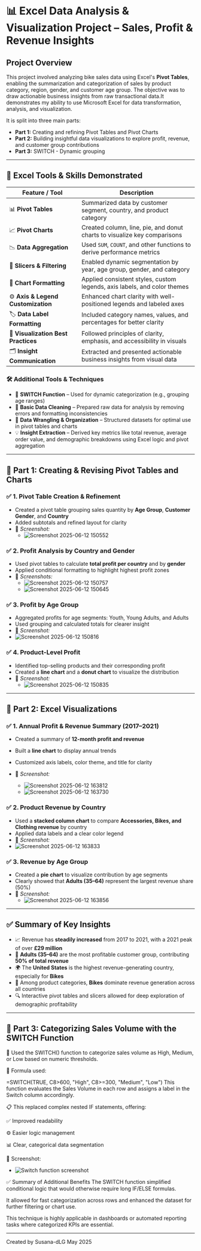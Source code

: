 # 📊 Excel Data Analysis & Visualization Project – Sales, Profit & Revenue Insights

## Project Overview
This project involved analyzing bike sales data using Excel's **Pivot Tables**, enabling the summarization and categorization of sales by product category, region, gender, and customer age group. The objective was to draw actionable business insights from raw transactional data.It demonstrates my ability to use Microsoft Excel for data transformation, analysis, and visualization. 

It is split into three main parts:

- **Part 1:** Creating and refining Pivot Tables and Pivot Charts
- **Part 2:** Building insightful data visualizations to explore profit, revenue, and customer group contributions
- **Part 3:** SWITCH - Dynamic grouping

---

## 🧰 Excel Tools & Skills Demonstrated


| Feature / Tool                      | Description                                                              |
| ----------------------------------- | ------------------------------------------------------------------------ |
| 📊 **Pivot Tables**                 | Summarized data by customer segment, country, and product category       |
| 📈 **Pivot Charts**                 | Created column, line, pie, and donut charts to visualize key comparisons |
| 📉 **Data Aggregation**             | Used `SUM`, `COUNT`, and other functions to derive performance metrics   |
| 🧠 **Slicers & Filtering**          | Enabled dynamic segmentation by year, age group, gender, and category    |
| 🎨 **Chart Formatting**             | Applied consistent styles, custom legends, axis labels, and color themes |
| ⚙️ **Axis & Legend Customization**  | Enhanced chart clarity with well-positioned legends and labeled axes     |
| 🏷️ **Data Label Formatting**       | Included category names, values, and percentages for better clarity      |
| 🧩 **Visualization Best Practices** | Followed principles of clarity, emphasis, and accessibility in visuals   |
| 🗂️ **Insight Communication**       | Extracted and presented actionable business insights from visual data    |

### 🛠 Additional Tools & Techniques

* 🔄 **SWITCH Function** – Used for dynamic categorization (e.g., grouping age ranges)
* 🧹 **Basic Data Cleaning** – Prepared raw data for analysis by removing errors and formatting inconsistencies
* 🔧 **Data Wrangling & Organization** – Structured datasets for optimal use in pivot tables and charts
* 💡 **Insight Extraction** – Derived key metrics like total revenue, average order value, and demographic breakdowns using Excel logic and pivot aggregation


---

## 📂 Part 1: Creating & Revising Pivot Tables and Charts

### ✅ 1. Pivot Table Creation & Refinement
- Created a pivot table grouping sales quantity by **Age Group**, **Customer Gender**, and **Country**
- Added subtotals and refined layout for clarity
- 📸 *Screenshot:*  
  - ![Screenshot 2025-06-12 150552](https://github.com/user-attachments/assets/6497d62f-625d-4839-8f8d-ffaa6eee2522)



### ✅ 2. Profit Analysis by Country and Gender
- Used pivot tables to calculate **total profit per country** and by **gender**
- Applied conditional formatting to highlight highest profit zones
- 📸 *Screenshots:*  
  - ![Screenshot 2025-06-12 150757](https://github.com/user-attachments/assets/5af9cb9f-bcf9-42f8-b020-7c09f33797ff)
  - ![Screenshot 2025-06-12 150645](https://github.com/user-attachments/assets/8440a870-b44b-4f58-8653-c51e3d0adfb0)



### ✅ 3. Profit by Age Group
  - Aggregated profits for age segments: Youth, Young Adults, and Adults
  - Used grouping and calculated totals for clearer insight
  - 📸 *Screenshot:*  
  - ![Screenshot 2025-06-12 150816](https://github.com/user-attachments/assets/1c6b19ed-1da7-488b-8d2f-5028278a63cf)

  

### ✅ 4. Product-Level Profit
- Identified top-selling products and their corresponding profit
- Created a **line chart** and a **donut chart** to visualize the distribution
- 📸 *Screenshot:*  
  - ![Screenshot 2025-06-12 150835](https://github.com/user-attachments/assets/e0d8e3bf-9e2d-4239-8981-840513c596b7)


---

## 📂 Part 2: Excel Visualizations

### ✅ 1. Annual Profit & Revenue Summary (2017–2021)
- Created a summary of **12-month profit and revenue**
- Built a **line chart** to display annual trends
- Customized axis labels, color theme, and title for clarity
- 📸 *Screenshot:*  
 
  - ![Screenshot 2025-06-12 163812](https://github.com/user-attachments/assets/afc106d5-3cf1-42f1-afb0-3758f7fa2089)
  - ![Screenshot 2025-06-12 163730](https://github.com/user-attachments/assets/4eb1aa7b-2426-4c04-a3a4-e34cf76fed53)


### ✅ 2. Product Revenue by Country
- Used a **stacked column chart** to compare **Accessories, Bikes, and Clothing revenue** by country
- Applied data labels and a clear color legend
- 📸 *Screenshot:*  
- ![Screenshot 2025-06-12 163833](https://github.com/user-attachments/assets/a8eea423-5293-4b71-bd02-edc58695e63d)

  

### ✅ 3. Revenue by Age Group
- Created a **pie chart** to visualize contribution by age segments
- Clearly showed that **Adults (35–64)** represent the largest revenue share (50%)
- 📸 *Screenshot:*  
  - ![Screenshot 2025-06-12 163856](https://github.com/user-attachments/assets/e66a615e-f655-4349-936d-af334c53cf0d)

---

## ✅ Summary of Key Insights

- 📈 Revenue has **steadily increased** from 2017 to 2021, with a 2021 peak of over **£29 million**
- 💼 **Adults (35–64)** are the most profitable customer group, contributing **50% of total revenue**
- 🌍 The **United States** is the highest revenue-generating country, especially for **Bikes**
- 🧢 Among product categories, **Bikes** dominate revenue generation across all countries
- 🔍 Interactive pivot tables and slicers allowed for deep exploration of demographic profitability

---
## 📂 Part 3: Categorizing Sales Volume with the SWITCH Function
🧠 Used the SWITCH() function to categorize sales volume as High, Medium, or Low based on numeric thresholds.

🧮 Formula used:

=SWITCH(TRUE, C8>600, "High", C8>=300, "Medium", "Low")
This function evaluates the Sales Volume in each row and assigns a label in the Switch column accordingly.

📋 This replaced complex nested IF statements, offering:

✅ Improved readability

⚙️ Easier logic management

📊 Clear, categorical data segmentation

📸 Screenshot:
- ![Switch function screenshot](https://github.com/user-attachments/assets/92a0c845-a5c5-4acf-9f4d-159e0beeed6b)

✅ Summary of Additional Benefits
The SWITCH function simplified conditional logic that would otherwise require long IF/ELSE formulas.

It allowed for fast categorization across rows and enhanced the dataset for further filtering or chart use.

This technique is highly applicable in dashboards or automated reporting tasks where categorized KPIs are essential.

---
Created by Susana-dLG
May 2025



